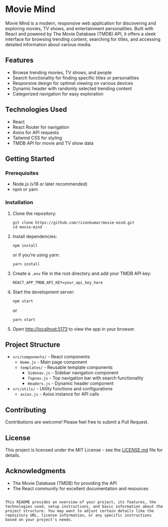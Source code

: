 # Movie Mind

Movie Mind is a modern, responsive web application for discovering and exploring movies, TV shows, and entertainment personalities. Built with React and powered by The Movie Database (TMDB) API, it offers a sleek interface for browsing trending content, searching for titles, and accessing detailed information about various media.

## Features

- Browse trending movies, TV shows, and people
- Search functionality for finding specific titles or personalities
- Responsive design for optimal viewing on various devices
- Dynamic header with randomly selected trending content
- Categorized navigation for easy exploration

## Technologies Used

- React
- React Router for navigation
- Axios for API requests
- Tailwind CSS for styling
- TMDB API for movie and TV show data

## Getting Started

### Prerequisites

- Node.js (v18 or later recommended)
- npm or yarn

### Installation

1. Clone the repository:
   ```
   git clone https://github.com/rizonkumar/movie-mind.git
   cd movie-mind
   ```

2. Install dependencies:
   ```
   npm install
   ```
   or if you're using yarn:
   ```
   yarn install
   ```

3. Create a `.env` file in the root directory and add your TMDB API key:
   ```
   REACT_APP_TMDB_API_KEY=your_api_key_here
   ```

4. Start the development server:
   ```
   npm start
   ```
   or
   ```
   yarn start
   ```

5. Open [http://localhost:5173](http://localhost:5173) to view the app in your browser.

## Project Structure

- `src/components/` - React components
  - `Home.js` - Main page component
  - `templates/` - Reusable template components
    - `Sidenav.js` - Sidebar navigation component
    - `Topnav.js` - Top navigation bar with search functionality
    - `Headers.js` - Dynamic header component
- `src/utils/` - Utility functions and configurations
  - `axios.js` - Axios instance for API calls

## Contributing

Contributions are welcome! Please feel free to submit a Pull Request.

## License

This project is licensed under the MIT License - see the [LICENSE.md](LICENSE.md) file for details.

## Acknowledgments

- The Movie Database (TMDB) for providing the API
- The React community for excellent documentation and resources
```

This README provides an overview of your project, its features, the technologies used, setup instructions, and basic information about the project structure. You may want to adjust certain details like the repository URL, license information, or any specific instructions based on your project's needs.